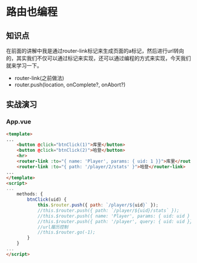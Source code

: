路由也编程
==========

## 知识点

在前面的讲解中我是通过router-link标记来生成页面的a标记，然后进行url转向的，其实我们不仅可以通过标记来实现，还可以通过编程的方式来实现，今天我们就来学习一下。

* router-link(之前做法)
* router.push(location, onComplete?, onAbort?)

## 实战演习

### App.vue

~~~html
<template>
...
    <button @click="btnClick(1)">库里</button>
    <button @click="btnClick(2)">哈登</button>
    <hr>
    <router-link :to="{ name: 'Player', params: { uid: 1 }}">库里</router-link>
    <router-link :to="{ path: '/player/2/stats' }">哈登</router-link>
...
</template>
<script>
...
    methods: {
        btnClick(uid) {
            this.$router.push({ path: `/player/${uid}` });
            //this.$router.push({ path: `/player/${uid}/stats` });
            //this.$router.push({ name: 'Player', params: { uid: uid } });
            //this.$router.push({ path: '/player', query: { uid: uid }}); //url-get参数写法
            //url履历控制
            //this.$router.go(-1);
        }
    }
...
</script>
~~~

